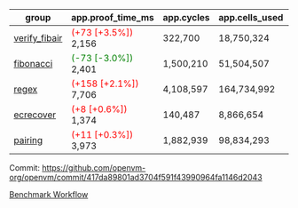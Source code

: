 | group | app.proof_time_ms | app.cycles | app.cells_used | leaf.proof_time_ms | leaf.cycles | leaf.cells_used |
| -- | -- | -- | -- | -- | -- | -- |
| [verify_fibair](https://github.com/openvm-org/openvm/blob/benchmark-results/benchmarks-pr/2020/verify_fibair-417da89801ad3704f591f43990964fa1146d2043.md) |<span style='color: red'>(+73 [+3.5%])</span> 2,156 |  322,700 |  18,750,324 |- | - | - |
| [fibonacci](https://github.com/openvm-org/openvm/blob/benchmark-results/benchmarks-pr/2020/fibonacci-417da89801ad3704f591f43990964fa1146d2043.md) |<span style='color: green'>(-73 [-3.0%])</span> 2,401 |  1,500,210 |  51,504,507 |- | - | - |
| [regex](https://github.com/openvm-org/openvm/blob/benchmark-results/benchmarks-pr/2020/regex-417da89801ad3704f591f43990964fa1146d2043.md) |<span style='color: red'>(+158 [+2.1%])</span> 7,706 |  4,108,597 |  164,734,992 |- | - | - |
| [ecrecover](https://github.com/openvm-org/openvm/blob/benchmark-results/benchmarks-pr/2020/ecrecover-417da89801ad3704f591f43990964fa1146d2043.md) |<span style='color: red'>(+8 [+0.6%])</span> 1,374 |  140,487 |  8,866,654 |- | - | - |
| [pairing](https://github.com/openvm-org/openvm/blob/benchmark-results/benchmarks-pr/2020/pairing-417da89801ad3704f591f43990964fa1146d2043.md) |<span style='color: red'>(+11 [+0.3%])</span> 3,973 |  1,882,939 |  98,834,293 |- | - | - |


Commit: https://github.com/openvm-org/openvm/commit/417da89801ad3704f591f43990964fa1146d2043

[Benchmark Workflow](https://github.com/openvm-org/openvm/actions/runs/17111841332)
